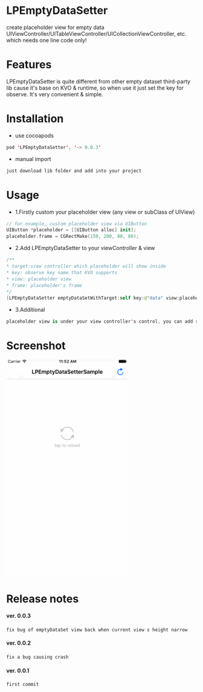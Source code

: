 # LPEmptyDataSetter

create placeholder view for empty data UIViewController/UITableViewController/UICollectionViewController,  etc. which needs one line code only!

# Features

LPEmptyDataSetter is quite different from other empty dataset third-party lib cause it's base on KVO & runtime, so when use it just set the key for observe. It's very convenient & simple.

# Installation

- use cocoapods
```swift
pod 'LPEmptyDataSetter', '~> 0.0.3'
```
- manual import
```swift
just download lib folder and add into your project
```

# Usage

- 1.Firstly custom your placeholder view (any view or subClass of UIView)
```swift
// for example, custom placeholder view via UIButton
UIButton *placeholder = [[UIButton alloc] init];
placeholder.frame = CGRectMake(150, 200, 80, 80);
```

- 2.Add LPEmptyDataSetter to your viewController & view
```swift
/**
* target:view controller which placeholder will show inside
* key: observe key name that KVO supports
* view: placeholder view
* frame: placeholder's frame
*/
[LPEmptyDataSetter emptyDataSetWithTarget:self key:@"data" view:placeholder frame:placeholder.frame];
```
- 3.Additional
```swift
placeholder view is under your view controller's control, you can add some event for it so that you can change the placeholder view dynamically, such as sample project show. enjoy it now!
```

# Screenshot

<img src="screenshot.gif" width="320">

# Release notes

#### ver. 0.0.3
`fix bug of emptyDataSet view back when current view s height narrow`

#### ver. 0.0.2
`fix a bug causing crash`

#### ver. 0.0.1
`first commit`
